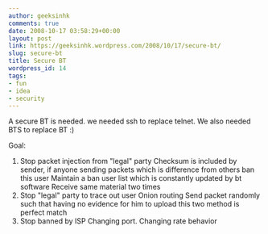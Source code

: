 ```yaml
---
author: geeksinhk
comments: true
date: 2008-10-17 03:58:29+00:00
layout: post
link: https://geeksinhk.wordpress.com/2008/10/17/secure-bt/
slug: secure-bt
title: Secure BT
wordpress_id: 14
tags:
- fun
- idea
- security
---
```


A secure BT is needed. we needed ssh to replace telnet.
We also needed BTS to replace BT :)

Goal:
1. Stop packet injection from "legal" party
Checksum is included by sender, if anyone sending packets which is difference from others ban this user
Maintain a ban user list which is constantly updated by bt software
Receive same material two times
2. Stop "legal" party to trace out user
Onion routing
Send packet randomly such that having no evidence for him to upload
this two method is perfect match
3. Stop banned by ISP
Changing port.
Changing rate behavior

